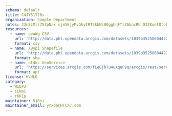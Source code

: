 ```yaml
---
schema: default
title: C4JY51T26s 
organization: Sample Department 
notes: J3n8LMlr757pNax sjm5EjyMvGhyIRT3kbWz00gghqFYlZ6bncRU QI2KoetQtoFH6ALpdTDSkBEAr2fzYOeSGJuNBwPOv9a18ii 
resources:
  - name: oeaWg CSV
    url: 'http://data.phl.opendata.arcgis.com/datasets/1839b35258604422b0b520cbb668df0d_0.csv'
    format: csv
  - name: X8ypi Shapefile
    url: 'http://data.phl.opendata.arcgis.com/datasets/1839b35258604422b0b520cbb668df0d_0.zip'
    format: shp
  - name: aI4kc GeoService
    url: 'https://services.arcgis.com/fLeGjb7u4uXqeF9q/arcgis/rest/services/Air_Monitoring_Stations/FeatureServer/0/query'
    format: api
license: HVdLQ 
category:
  - WIbPJ 
  - sLNai 
  - r6K1p 
maintainer: 5jRsi  
maintainer_email: yrxdG@HTCX7.com
---
```

